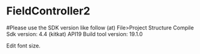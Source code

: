 # FieldController2

#Please use the SDK version like follow
(at) File>Project Structure
Compile Sdk version: 4.4 (kitkat) API19
Build tool version: 19.1.0

Edit font size.

